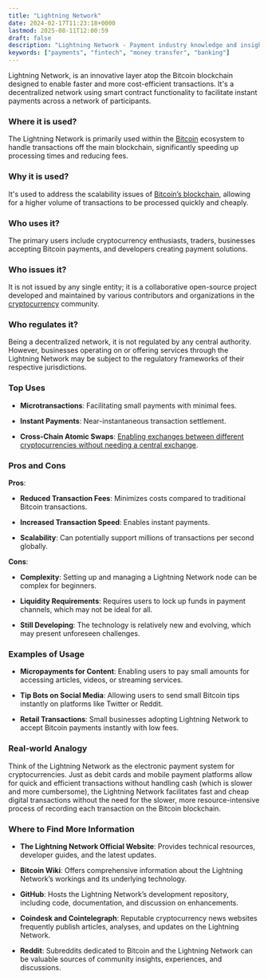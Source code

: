 ```yaml
---
title: "Lightning Network"
date: 2024-02-17T11:23:18+0000
lastmod: 2025-08-11T12:00:59
draft: false
description: "Lightning Network - Payment industry knowledge and insights"
keywords: ["payments", "fintech", "money transfer", "banking"]
---
```


Lightning Network, is an innovative layer atop the Bitcoin blockchain designed to enable faster and more cost-efficient transactions. It's a decentralized network using smart contract functionality to facilitate instant payments across a network of participants.

### Where it is used?

The Lightning Network is primarily used within the [Bitcoin](https://faisalkhanllc.xyz/resources/payments-wiki/b/bitcoin/) ecosystem to handle transactions off the main blockchain, significantly speeding up processing times and reducing fees.

### Why it is used?

It's used to address the scalability issues of [Bitcoin’s blockchain](https://faisalkhanllc.xyz/resources/payments-wiki/b/blockchain/layer-1-in-bitcoin-blockchain/), allowing for a higher volume of transactions to be processed quickly and cheaply.

### Who uses it?

The primary users include cryptocurrency enthusiasts, traders, businesses accepting Bitcoin payments, and developers creating payment solutions.

### Who issues it?

It is not issued by any single entity; it is a collaborative open-source project developed and maintained by various contributors and organizations in the [cryptocurrency](https://faisalkhanllc.xyz/resources/payments-wiki/c/cryptocurrency/) community.

### Who regulates it?

Being a decentralized network, it is not regulated by any central authority. However, businesses operating on or offering services through the Lightning Network may be subject to the regulatory frameworks of their respective jurisdictions.

### Top Uses

- **Microtransactions**: Facilitating small payments with minimal fees.

- **Instant Payments**: Near-instantaneous transaction settlement.

- **Cross-Chain Atomic Swaps**: [Enabling exchanges between different cryptocurrencies without needing a central exchange](https://faisalkhanllc.xyz/resources/payments-wiki/c/cross-chain-protocol/).

### Pros and Cons

**Pros**:

- **Reduced Transaction Fees**: Minimizes costs compared to traditional Bitcoin transactions.

- **Increased Transaction Speed**: Enables instant payments.

- **Scalability**: Can potentially support millions of transactions per second globally.

**Cons**:

- **Complexity**: Setting up and managing a Lightning Network node can be complex for beginners.

- **Liquidity Requirements**: Requires users to lock up funds in payment channels, which may not be ideal for all.

- **Still Developing**: The technology is relatively new and evolving, which may present unforeseen challenges.

### Examples of Usage

- **Micropayments for Content**: Enabling users to pay small amounts for accessing articles, videos, or streaming services.

- **Tip Bots on Social Media**: Allowing users to send small Bitcoin tips instantly on platforms like Twitter or Reddit.

- **Retail Transactions**: Small businesses adopting Lightning Network to accept Bitcoin payments instantly with low fees.

### Real-world Analogy

Think of the Lightning Network as the electronic payment system for cryptocurrencies. Just as debit cards and mobile payment platforms allow for quick and efficient transactions without handling cash (which is slower and more cumbersome), the Lightning Network facilitates fast and cheap digital transactions without the need for the slower, more resource-intensive process of recording each transaction on the Bitcoin blockchain.

### Where to Find More Information

- **The Lightning Network Official Website**: Provides technical resources, developer guides, and the latest updates.

- **Bitcoin Wiki**: Offers comprehensive information about the Lightning Network’s workings and its underlying technology.

- **GitHub**: Hosts the Lightning Network’s development repository, including code, documentation, and discussion on enhancements.

- **Coindesk and Cointelegraph**: Reputable cryptocurrency news websites frequently publish articles, analyses, and updates on the Lightning Network.

- **Reddit**: Subreddits dedicated to Bitcoin and the Lightning Network can be valuable sources of community insights, experiences, and discussions.